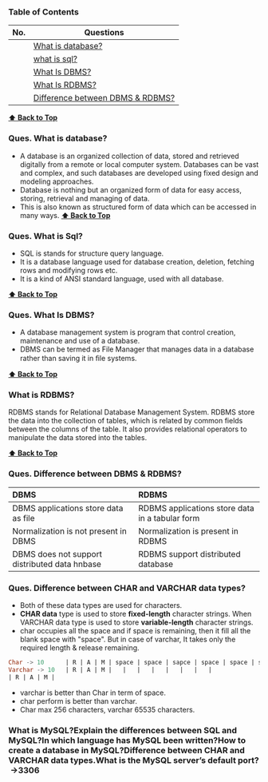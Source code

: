 ### Table of Contents

|  No.  | Questions                                                                |
| :---: | ------------------------------------------------------------------------ |
|       | [What is database?](#ques-What-is-database)                              |
|       | [what is sql?](#ques-what-is-sql)                                        |
|       | [What Is DBMS?](#Ques-What-is-DBMS)                                      |
|       | [What Is RDBMS?](#what-is-rdbms)                                         |
|       | [Difference between DBMS & RDBMS?](#ques-difference-between-dbms--rdbms) |


**[⬆ Back to Top](#table-of-contents)**
### Ques. What is database?
* A database is an organized collection of data, stored and retrieved digitally from a remote or local computer system. Databases can be vast and complex, and such databases are developed using fixed design and modeling approaches.
* Database is nothing but an organized form of data for easy access, storing, retrieval and managing of data. 
* This is also known as structured form of data which can be accessed in many ways.
**[⬆ Back to Top](#table-of-contents)**

### Ques. What is Sql?
* SQL is stands for structure query language. 
* It is a database language used for database creation, deletion, fetching rows and modifying rows etc.
* It is a kind of ANSI standard language, used with all database. 

**[⬆ Back to Top](#table-of-contents)**
### Ques. What Is DBMS?
* A database management system is program that control creation, maintenance and use of a database.
* DBMS can be termed as File Manager that manages data in a database rather than saving it in ﬁle systems.

**[⬆ Back to Top](#table-of-contents)**
### What is RDBMS?
RDBMS stands for Relational Database Management System. RDBMS store the data into the collection of tables, which is related by common fields between the columns of the table. It also provides relational operators to manipulate the data stored into the tables.


**[⬆ Back to Top](#table-of-contents)**
### Ques. Difference between DBMS & RDBMS?
| DBMS                                          | RDBMS                                           |
| :-------------------------------------------- | :---------------------------------------------- |
| DBMS applications store data as file          | RDBMS applications store data in a tabular form |
| Normalization is not present in DBMS          | Normalization is present in RDBMS               |
| DBMS does not support distributed data hnbase | RDBMS support distributed database              |


### Ques. Difference between **CHAR** and **VARCHAR** data types?
* Both of these data types are used for characters.
* **CHAR data** type is used to store **fixed-length** character strings. When VARCHAR data type is used to store **variable-length** character strings.
* char occupies all the space and if space is remaining, then it fill all the blank space with "space". But in case of varchar, It takes only the required length & release remaining.
```sql
Char -> 10      | R | A | M | space | space | sapce | space | space | space | space |
Varchar -> 10   | R | A | M |   |   |   |   |   |   |   |
| R | A | M |
```
* varchar is better than Char in term of space. 
* char perform is better than varchar.
* Char max 256 characters, varchar 65535 characters.

### What is MySQL?Explain the differences between **SQL** and **MySQL**?In which language has MySQL been written?How to create a database in MySQL?Difference between **CHAR** and **VARCHAR** data types.What is the MySQL server’s default port?  ->3306




